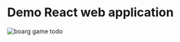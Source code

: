 # Demo React web application

![boarg game todo](https://github.com/paolomococci/webapp-workshop/blob/master/screenshots/board-game.png)
